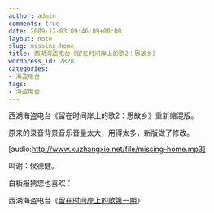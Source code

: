 ```yaml
---
author: admin
comments: true
date: 2009-12-03 09:46:09+00:00
layout: note
slug: missing-home
title: 西湖海盗电台《留在时间岸上的歌2：思故乡》
wordpress_id: 2828
categories:
- 海盗电台
tags:
- 海盗电台
---
```


西湖海盗电台《留在时间岸上的歌2：思故乡》重新缩混版。

原来的录音背景音乐音量太大，用得太多，新版做了修改。

[audio:http://www.xuzhangxie.net/file/missing-home.mp3]

鸣谢：侯德健。

白板报猜您也喜欢：

西湖海盗电台《[留在时间岸上的歌第一期](http://www.baibanbao.net/2009/12/02/song-beautiful-soul/)》 

